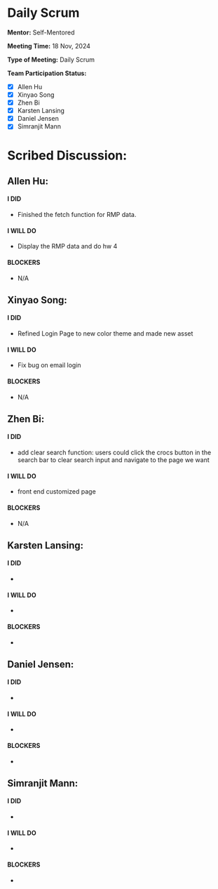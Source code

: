 # Daily Scrum

**Mentor:** Self-Mentored

**Meeting Time:** 18 Nov, 2024

**Type of Meeting:** Daily Scrum

**Team Participation Status:** 
- [x] Allen Hu 
- [x] Xinyao Song 
- [x] Zhen Bi 
- [x] Karsten Lansing 
- [x] Daniel Jensen 
- [x] Simranjit Mann 

# **Scribed Discussion:**

## **Allen Hu:**  
#### **I DID**  
- Finished the fetch function for RMP data. 

#### **I WILL DO**  
- Display the RMP data and do hw 4

#### **BLOCKERS**  
- N/A

## **Xinyao Song:**  
#### **I DID**  
- Refined Login Page to new color theme and made new asset

#### **I WILL DO**  
- Fix bug on email login 

#### **BLOCKERS**  
- N/A

## **Zhen Bi:**  
#### **I DID**  
- add clear search function: users could click the crocs button in the search bar to clear search input and navigate to the page we want

#### **I WILL DO**  
- front end customized page

#### **BLOCKERS**  
- N/A

## **Karsten Lansing:**  
#### **I DID**  
- 

#### **I WILL DO**  
- 

#### **BLOCKERS**  
- 

## **Daniel Jensen:**  
#### **I DID**  
- 

#### **I WILL DO**  
- 

#### **BLOCKERS**  
-

## **Simranjit Mann:**  
#### **I DID**  
- 

#### **I WILL DO**  
- 

#### **BLOCKERS**  
-
